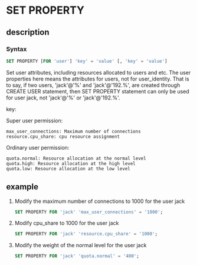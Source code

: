 # SET PROPERTY

## description

### Syntax

```SQL
SET PROPERTY [FOR 'user'] 'key' = 'value' [, 'key' = 'value']
```

Set user attributes, including resources allocated to users and etc. The user properties here means the attributes for users, not for user_identity. That is to say, if two users, 'jack'@'%' and 'jack'@'192.%', are created through CREATE USER statement, then SET PROPERTY statement can only be used for user jack, not 'jack'@'%' or 'jack'@'192.%'.

key:

Super user permission:

```plain text
max_user_connections: Maximum number of connections
resource.cpu_share: cpu resource assignment
```

Ordinary user permission:

```plain text
quota.normal: Resource allocation at the normal level
quota.high: Resource allocation at the high level 
quota.low: Resource allocation at the low level
```

## example

1. Modify the maximum number of connections to 1000 for the user jack

    ```SQL
    SET PROPERTY FOR 'jack' 'max_user_connections' = '1000';
    ```

2. Modify cpu_share to 1000 for the user jack

    ```SQL
    SET PROPERTY FOR 'jack' 'resource.cpu_share' = '1000';
    ```

3. Modify the weight of the normal level for the user jack

    ```SQL
    SET PROPERTY FOR 'jack' 'quota.normal' = '400';
    ```
